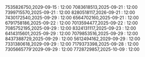 7535826750,2029-09-15 : 12:00
7083618513,2025-09-21 : 12:00
7399715570,2025-09-21 : 12:00
8280518117,2026-09-21 : 12:00
7430172540,2025-09-29 : 12:00
6564702160,2025-09-21 : 12:00
6791758186,2025-09-22 : 12:00
7013594477,2025-09-22 : 12:00
7085752195,2025-09-29 : 12:00
8324131117,2025-09-23 : 12:00
6414315601,2025-09-29 : 12:00
7079853516,2025-09-29 : 12:00
8437388729,2025-09-29 : 12:00
5612494162,2029-09-29 : 12:00
7331380618,2029-09-29 : 12:00
7179373398,2025-09-28 : 12:00
7305665779'2029-09-29 : 12:00
7728729857,2025-10-09 : 12:00
